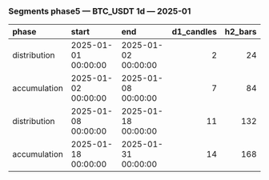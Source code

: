 ### Segments phase5 — BTC_USDT 1d — 2025-01

| phase        | start               | end                 |   d1_candles |   h2_bars |
|:-------------|:--------------------|:--------------------|-------------:|----------:|
| distribution | 2025-01-01 00:00:00 | 2025-01-02 00:00:00 |            2 |        24 |
| accumulation | 2025-01-02 00:00:00 | 2025-01-08 00:00:00 |            7 |        84 |
| distribution | 2025-01-08 00:00:00 | 2025-01-18 00:00:00 |           11 |       132 |
| accumulation | 2025-01-18 00:00:00 | 2025-01-31 00:00:00 |           14 |       168 |
